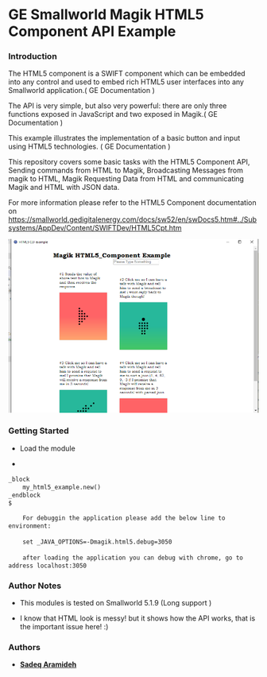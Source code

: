 # GE Smallworld Magik HTML5 Component API Example 

### Introduction

The HTML5 component is a SWIFT component which can be embedded into any control and used to embed rich HTML5 user interfaces into any Smallworld application.( GE Documentation )

The API is very simple, but also very powerful: there are only three functions exposed in JavaScript and two exposed in Magik.( GE Documentation )


This example illustrates the implementation of a basic button and input using HTML5 technologies. ( GE Documentation )

This repository covers some basic tasks with the HTML5 Component API, Sending commands from HTML to Magik, Broadcasting Messages from magik to HTML, Magik Requesting Data from HTML and communicating Magik and HTML with JSON data.

For more information please refer to the HTML5 Component documentation on https://smallworld.gedigitalenergy.com/docs/sw52/en/swDocs5.htm#../Subsystems/AppDev/Content/SWIFTDev/HTML5Cpt.htm



![](https://github.com/Aramideh/sw_Magik_Html5_Component/blob/master/screenshot.png)


### Getting Started

* Load the module

*
```
_block 
	my_html5_example.new()
_endblock 
$

```



```
	For debuggin the application please add the below line to environment:
	
	set _JAVA_OPTIONS=-Dmagik.html5.debug=3050
	
	after loading the application you can debug with chrome, go to address localhost:3050 
```	



### Author Notes

 * This modules is tested on Smallworld 5.1.9 (Long support )
	
 * I know that HTML look is messy! but it shows how the API works, that is the important issue here! :)



### Authors
* [**Sadeq Aramideh**](https://github.com/Aramideh)

